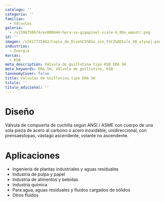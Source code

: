 ```yaml
---
catalogo: ''
categoria: ''
familias:
  - Válvulas
galeria:
  - /v1596750674/es000844-hera-sa-gigapixel-scale-4_00x_wqeutr.png
id: ''
imagen: /v1617735942/Copia_de_Dise%C3%B1o_sin_t%C3%ADtulo_40_xlyxpj.png
industrias:
  - Energia
marcas:
  - KSB
meta_description: Válvula de guillotina tipo KSB ERA SH
meta_keywords: ERA SH, Válvula de guillotina, KSB
taxonomyCover: false
title: Válvulas de Guillotina tipo ERA SH
titulo: ''
titulo_adicional: ''
---
```


# **Diseño**

Válvula de compuerta de cuchilla según ANSI / ASME con cuerpo de una sola pieza de acero al carbono o acero inoxidable; unidireccional, con prensaestopas, vástago ascendente, volante no ascendente.

# **Aplicaciones**

- Ingeniería de plantas industriales y aguas residuales
- Industria de pulpa y papel
- Industria de alimentos y bebidas
- Industria química
- Para agua, aguas residuales y fluidos cargados de sólidos
- Otros fluidos
